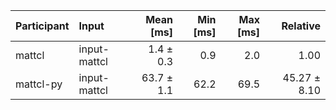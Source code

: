 | Participant | Input | Mean [ms] | Min [ms] | Max [ms] | Relative |
|:---|:---|---:|---:|---:|---:|
| mattcl | input-mattcl | 1.4 ± 0.3 | 0.9 | 2.0 | 1.00 |
| mattcl-py | input-mattcl | 63.7 ± 1.1 | 62.2 | 69.5 | 45.27 ± 8.10 |
